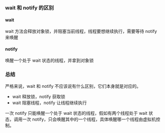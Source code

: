 ### wait 和 notify 的区别 ###

#### wait ####

wait 方法会释放对象锁，并阻塞当前线程，线程要想继续执行，需要等待 notify 来唤醒

#### notify ####

唤醒一个处于 wait 状态的线程，并拿到对象锁

### 总结 ###

严格来说，wait 和 notify 不应该说有什么区别，它们本身就是对应的。

- wait 释放锁，notify 获取锁
- wait 阻塞线程，notify 让线程继续执行

一次 notify 只能唤醒一个处于 wait 状态的线程，假如有两个线程处于 wait 状态，调用一次 notify，只会唤醒其中的一个线程，具体唤醒哪一个线程由虚拟机控制。